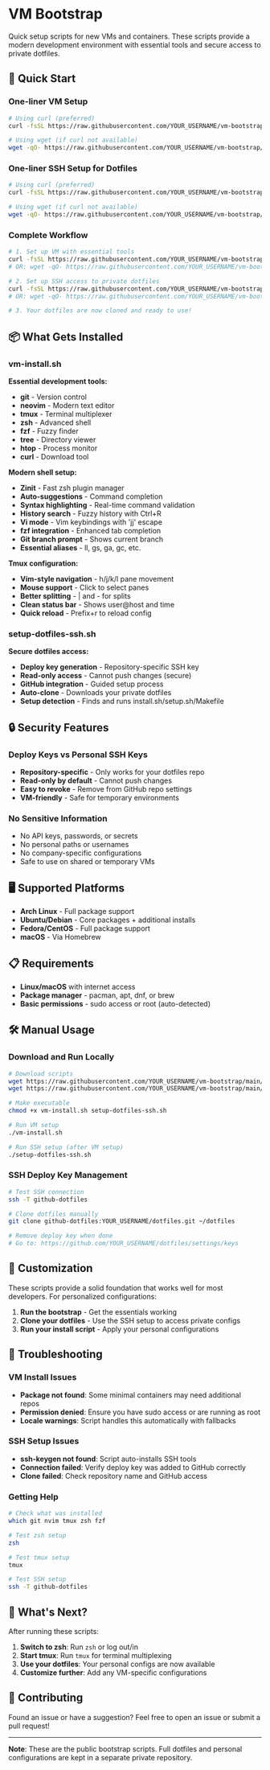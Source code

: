 # VM Bootstrap

Quick setup scripts for new VMs and containers. These scripts provide a modern development environment with essential tools and secure access to private dotfiles.

## 🚀 Quick Start

### One-liner VM Setup
```bash
# Using curl (preferred)
curl -fsSL https://raw.githubusercontent.com/YOUR_USERNAME/vm-bootstrap/main/vm-install.sh | bash

# Using wget (if curl not available)
wget -qO- https://raw.githubusercontent.com/YOUR_USERNAME/vm-bootstrap/main/vm-install.sh | bash
```

### One-liner SSH Setup for Dotfiles
```bash
# Using curl (preferred)
curl -fsSL https://raw.githubusercontent.com/YOUR_USERNAME/vm-bootstrap/main/setup-dotfiles-ssh.sh | bash

# Using wget (if curl not available)
wget -qO- https://raw.githubusercontent.com/YOUR_USERNAME/vm-bootstrap/main/setup-dotfiles-ssh.sh | bash
```

### Complete Workflow
```bash
# 1. Set up VM with essential tools
curl -fsSL https://raw.githubusercontent.com/YOUR_USERNAME/vm-bootstrap/main/vm-install.sh | bash
# OR: wget -qO- https://raw.githubusercontent.com/YOUR_USERNAME/vm-bootstrap/main/vm-install.sh | bash

# 2. Set up SSH access to private dotfiles  
curl -fsSL https://raw.githubusercontent.com/YOUR_USERNAME/vm-bootstrap/main/setup-dotfiles-ssh.sh | bash
# OR: wget -qO- https://raw.githubusercontent.com/YOUR_USERNAME/vm-bootstrap/main/setup-dotfiles-ssh.sh | bash

# 3. Your dotfiles are now cloned and ready to use!
```

## 📦 What Gets Installed

### vm-install.sh
**Essential development tools:**
- **git** - Version control
- **neovim** - Modern text editor  
- **tmux** - Terminal multiplexer
- **zsh** - Advanced shell
- **fzf** - Fuzzy finder
- **tree** - Directory viewer
- **htop** - Process monitor
- **curl** - Download tool

**Modern shell setup:**
- **Zinit** - Fast zsh plugin manager
- **Auto-suggestions** - Command completion
- **Syntax highlighting** - Real-time command validation
- **History search** - Fuzzy history with Ctrl+R
- **Vi mode** - Vim keybindings with 'jj' escape
- **fzf integration** - Enhanced tab completion
- **Git branch prompt** - Shows current branch
- **Essential aliases** - ll, gs, ga, gc, etc.

**Tmux configuration:**
- **Vim-style navigation** - h/j/k/l pane movement
- **Mouse support** - Click to select panes
- **Better splitting** - | and - for splits
- **Clean status bar** - Shows user@host and time
- **Quick reload** - Prefix+r to reload config

### setup-dotfiles-ssh.sh
**Secure dotfiles access:**
- **Deploy key generation** - Repository-specific SSH key
- **Read-only access** - Cannot push changes (secure)
- **GitHub integration** - Guided setup process
- **Auto-clone** - Downloads your private dotfiles
- **Setup detection** - Finds and runs install.sh/setup.sh/Makefile

## 🔒 Security Features

### Deploy Keys vs Personal SSH Keys
- **Repository-specific** - Only works for your dotfiles repo
- **Read-only by default** - Cannot push changes
- **Easy to revoke** - Remove from GitHub repo settings
- **VM-friendly** - Safe for temporary environments

### No Sensitive Information
- No API keys, passwords, or secrets
- No personal paths or usernames  
- No company-specific configurations
- Safe to use on shared or temporary VMs

## 🖥️ Supported Platforms

- **Arch Linux** - Full package support
- **Ubuntu/Debian** - Core packages + additional installs
- **Fedora/CentOS** - Full package support  
- **macOS** - Via Homebrew

## 📋 Requirements

- **Linux/macOS** with internet access
- **Package manager** - pacman, apt, dnf, or brew
- **Basic permissions** - sudo access or root (auto-detected)

## 🛠️ Manual Usage

### Download and Run Locally
```bash
# Download scripts
wget https://raw.githubusercontent.com/YOUR_USERNAME/vm-bootstrap/main/vm-install.sh
wget https://raw.githubusercontent.com/YOUR_USERNAME/vm-bootstrap/main/setup-dotfiles-ssh.sh

# Make executable
chmod +x vm-install.sh setup-dotfiles-ssh.sh

# Run VM setup
./vm-install.sh

# Run SSH setup (after VM setup)
./setup-dotfiles-ssh.sh
```

### SSH Deploy Key Management
```bash
# Test SSH connection
ssh -T github-dotfiles

# Clone dotfiles manually  
git clone github-dotfiles:YOUR_USERNAME/dotfiles.git ~/dotfiles

# Remove deploy key when done
# Go to: https://github.com/YOUR_USERNAME/dotfiles/settings/keys
```

## 🔧 Customization

These scripts provide a solid foundation that works well for most developers. For personalized configurations:

1. **Run the bootstrap** - Get the essentials working
2. **Clone your dotfiles** - Use the SSH setup to access private configs  
3. **Run your install script** - Apply your personal configurations

## 🐛 Troubleshooting

### VM Install Issues
- **Package not found**: Some minimal containers may need additional repos
- **Permission denied**: Ensure you have sudo access or are running as root
- **Locale warnings**: Script handles this automatically with fallbacks

### SSH Setup Issues  
- **ssh-keygen not found**: Script auto-installs SSH tools
- **Connection failed**: Verify deploy key was added to GitHub correctly
- **Clone failed**: Check repository name and GitHub access

### Getting Help
```bash
# Check what was installed
which git nvim tmux zsh fzf

# Test zsh setup
zsh

# Test tmux setup  
tmux

# Test SSH setup
ssh -T github-dotfiles
```

## 📝 What's Next?

After running these scripts:

1. **Switch to zsh**: Run `zsh` or log out/in
2. **Start tmux**: Run `tmux` for terminal multiplexing
3. **Use your dotfiles**: Your personal configs are now available
4. **Customize further**: Add any VM-specific configurations

## 🤝 Contributing

Found an issue or have a suggestion? Feel free to open an issue or submit a pull request!

---

**Note**: These are the public bootstrap scripts. Full dotfiles and personal configurations are kept in a separate private repository.
